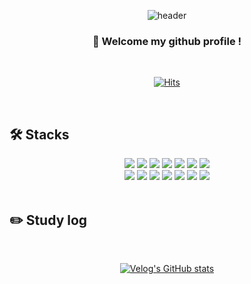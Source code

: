 <div align=center>
  
  ![header](https://capsule-render.vercel.app/api?type=cylinder&color=000000&height=150&section=header&text=Returnmakdo&fontColor=ffffff&fontSize=70&animation=fadeIn&fontAlignY=55)
</div>
<div align=center>

  ###  :wave: Welcome my github profile !
</div>
<br/>
<div align=center>
  
[![Hits](https://hits.seeyoufarm.com/api/count/incr/badge.svg?url=https%3A%2F%2Fgithub.com%2FReturnmakdo&count_bg=%23000000&title_bg=%23413F3F&icon=github.svg&icon_color=%23E7E7E7&title=Github+Visitors&edge_flat=false)](https://hits.seeyoufarm.com)
</div>
<br/>

## 🛠️ Stacks

<div align="center">
    <img src="https://img.shields.io/badge/ReactJs-61DAFB?style=for-the-badge&logo=React&logoColor=black"/>
    <img src="https://img.shields.io/badge/Redux-764ABC?style=for-the-badge&logo=Redux&logoColor=white">
    <img src="https://img.shields.io/badge/React Query-FF4154?style=for-the-badge&logo=React Query&logoColor=white">
    <img src="https://img.shields.io/badge/Axios-5A29E4?style=for-the-badge&logo=Axios&logoColor=white"/>
    <img src="https://img.shields.io/badge/ReduxToolkit-764ABC?style=for-the-badge&logo=Redux&logoColor=white">
    <img src="https://img.shields.io/badge/React Router-CA4245?style=for-the-badge&logo=React Router&logoColor=white">
    <img src="https://img.shields.io/badge/Recoil-7E7E7E?style=for-the-badge&logo=Recoil&logoColor=white">
    <br />
    <img src="https://img.shields.io/badge/styled-components-DB7093?style=for-the-badge&logo=styled-components&logoColor=white">
    <img src="https://img.shields.io/badge/HTML5-E34F26?style=for-the-badge&logo=HTML5&logoColor=white" />
    <img src="https://img.shields.io/badge/CSS3-1572B6?style=for-the-badge&logo=CSS3&logoColor=white" />
    <img src="https://img.shields.io/badge/JavaScript-F7DF1E?style=for-the-badge&logo=JavaScript&logoColor=black">
    <img src="https://img.shields.io/badge/Firebase-FFCA28?style=for-the-badge&logo=Firebase&logoColor=black">
    <img src="https://img.shields.io/badge/VueJs-4FC08D?style=for-the-badge&logo=Vue.js&logoColor=white"/>
    <img src="https://img.shields.io/badge/PHP-777BB4?style=for-the-badge&logo=php&logoColor=white"/>
</div>
<br/>

## :pencil2: Study log
<br/>
<div align="center">
    
  [![Velog's GitHub stats](https://velog-readme-stats.vercel.app/api?name=ahn970&color=dark)](https://github.com/ahn970/velog-readme-stats)
</div>
